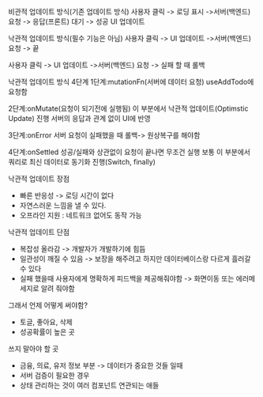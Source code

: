 비관적 업데이트 방식(기존 업데이트 방식)
  사용자 클릭 -> 로딩 표시 ->서버(백엔드) 요청 -> 응답(프론트) 대기
  -> 성공 UI 업데이트

  낙관적 업데이트 방식(필수 기능은 아님)
  사용자 클릭 -> UI 업데이트 ->서버(백엔드) 요청 -> 끝

  사용자 클릭 -> UI 업데이트 ->서버(백엔드) 요청 -> 실패 할 때 롤백

   낙관적 업데이트 방식 4단계
   1단계:mutationFn(서버에 데이터 요청) useAddTodo에 요청함

   2단계:onMutate(요청이 되기전에 실행됨)
   이 부분에서 낙관적 업데이트(Optimstic Update) 진행
   서버의 응답과 관계 없이 UI에 반영

   3단계:onError
   서버 요청이 실패했을 때 롤백-> 원상복구를 해야함

   4단계:onSettled
   성공/실패와 상관없이 요청이 끝나면 무조건 실행
   보통 이 부분에서 쿼리로 최신 데이터로 동기화 진행(Switch, finally)

  낙관적 업데이트 장점
  - 빠른 반응성 -> 로딩 시간이 없다
  - 자연스러운 느낌을 낼 수 있다.
  - 오프라인 지원 : 네트워크 없어도 동작 가능

  낙관적 업데이트 단점
  - 복잡성 올라감 -> 개발자가 개발하기에 힘듬
  - 일관성이 깨질 수 있음 -> 보장을 해주려고 하지만 데이터베이스랑 다르게 흘러갈 수 있다
  - 실패 했을때 사용자에게 명확하게 피드백을 제공해줘야함 -> 화면이동 또는 에러메세지로 알려 줘야함

  그래서 언제 어떻게 써야함?
  - 토글, 좋아요, 삭제 
  - 성공확률이 높은 곳

  쓰지 말아야 할 곳
  - 금융, 의료, 유저 정보 부분 -> 데이터가 중요한 것들 일때
  - 서버 검증이 필요한 경우
  - 상태 관리하는 것이 여러 컴포넌트 연관되는 애들